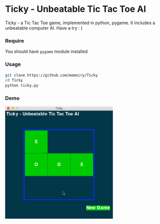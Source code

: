 # Ticky - Unbeatable Tic Tac Toe AI

Ticky - a Tic Tac Toe game, implemented in python, pygame. It includes a unbeatable computer AI. Have a try : )

### Require

You should have `pygame` module installed

### Usage

```bash
git clone https://github.com/memoiry/Ticky
cd Ticky
python ticky.py
```

### Demo

<img src="./images/ticky.gif" width="350">


